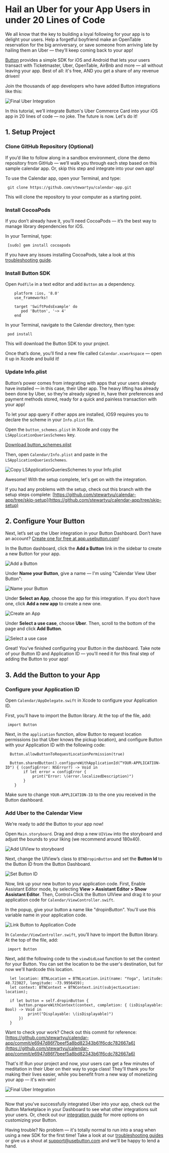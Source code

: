 # Hail an Uber for your App Users in under 20 Lines of Code

We all know that the key to building a loyal following for your app is to delight your users. Help a forgetful boyfriend make an OpenTable reservation for the big anniversary, or save someone from arriving late by hailing them an Uber — they’ll keep coming back to your app!

[Button](http://www.usebutton.com) provides a simple SDK for iOS and Android that lets your users transact with Ticketmaster, Uber, OpenTable, AirBnb and more — all without leaving your app. Best of all: it's free, AND you get a share of any revenue driven!

Join the thousands of app developers who have added Button integrations like this:

![Final Uber Integration](final-integration.gif)

In this tutorial, we’ll integrate Button's Uber Commerce Card into your iOS app in 20 lines of code — no joke. The future is now. Let's do it!

## 1. Setup Project

### Clone GitHub Repository (Optional)

If you’d like to follow along in a sandbox environment, clone the demo repository from GitHub — we’ll walk you through each step based on this sample calendar app. Or, skip this step and integrate into your own app!

To use the Calendar app, open your Terminal, and type:

     git clone https://github.com/stewartyu/calendar-app.git

This will clone the repository to your computer as a starting point.

### Install CocoaPods

If you don’t already have it, you’ll need CocoaPods — it’s the best way to manage library dependencies for iOS.

In your Terminal, type:

     [sudo] gem install cocoapods

If you have any issues installing CocoaPods, take a look at this [troubleshooting guide](https://guides.cocoapods.org/using/troubleshooting#installing-cocoapods).

### Install Button SDK

Open `Podfile` in a text editor and add `Button` as a dependency.

```
    platform :ios, '8.0'
    use_frameworks!

    target 'SwiftPodsExample' do
       pod 'Button', '~> 4'
    end
```

In your Terminal, navigate to the Calendar directory, then type:

     pod install

This will download the Button SDK to your project.

Once that’s done, you’ll find a new file called `Calendar.xcworkspace` — open it up in Xcode and build it!

### Update Info.plist

Button’s power comes from integrating with apps that your users already have installed — in this case, their Uber app. The heavy lifting has already been done by Uber, so they’re already signed in, have their preferences and payment methods stored, ready for a quick and painless transaction with your app!

To let your app query if other apps are installed, iOS9 requires you to declare the scheme in your `Info.plist` file.

Open the `button_schemes.plist` in Xcode and copy the `LSApplicationQueriesSchemes` key.

[Download button_schemes.plist](https://www.usebutton.com/res/button_schemes.plist)

Then, open `Calendar/Info.plist` and paste in the `LSApplicationQueriesSchemes`.

![Copy `LSApplicationQueriesSchemes` to your Info.plist](paste-info-plist.gif)

Awesome! With the setup complete, let's get on with the integration.

If you had any problems with the setup, check out this branch with the setup steps complete: [https://github.com/stewartyu/calendar-app/tree/skip-setup](https://github.com/stewartyu/calendar-app/tree/skip-setup)

## 2. Configure Your Button

Next, let’s set up the Uber integration in your Button Dashboard. Don’t have an account? [Create one for free at app.usebutton.com](http://app.usebutton.com)!

In the Button dashboard, click the **Add a Button** link in the sidebar to create a new Button for your app.

![Add a Button](add-a-button.png)

Under **Name your Button**, give a name — I'm using "Calendar View Uber Button":

![Name your Button](name-your-button.gif)

Under **Select an App**, choose the app for this integration. If you don’t have one, click **Add a new app** to create a new one.

![Create an App](create-an-app.gif)

Under **Select a use case**, choose **Uber**. Then, scroll to the bottom of the page and click **Add Button**.

![Select a use case](select-a-use-case.gif)

Great! You’ve finished configuring your Button in the dashboard. Take note of your Button ID and Application ID — you'll need it for this final step of adding the Button to your app!

## 3. Add the Button to your App

### Configure your Application ID

Open `Calendar/AppDelegate.swift` in Xcode to configure your Application ID.

First, you’ll have to import the Button library. At the top of the file, add:

     import Button

Next, in the `application` function, allow Button to request location permissions (so that Uber knows the pickup location), and configure Button with your Application ID with the following code:

      Button.allowButtonToRequestLocationPermission(true)

      Button.sharedButton().configureWithApplicationId(“YOUR-APPLICATION-ID") { (configError: NSError?) -> Void in
            if let error = configError {
                print("Error: \(error.localizedDescription)")
            }
        }

Make sure to change `YOUR-APPLICATION-ID` to the one you received in the Button dashboard.

### Add Uber to the Calendar View

We’re ready to add the Button to your app now!

Open `Main.storyboard`. Drag and drop a new `UIView` into the storyboard and adjust the bounds to your liking (we recommend around 180x40).

![Add UIView to storyboard](add-ui-view.gif)

Next, change the UIView’s class to `BTNDropinButton` and set the **Button Id** to the Button ID from the Button Dashboard.

![Set Button ID](set-button-id.gif)

Now, link up your new button to your application code. First, Enable Assistant Editor mode, by selecting **View > Assistant Editor > Show Assistant Editor**. Then, Control+Click the Button UIView and drag it to your application code for `Calendar/ViewController.swift`.

In the popup, give your button a name like "dropinButton". You'll use this variable name in your application code.

![Link Button to Application Code](link-button-to-application-code.gif)

In `Calendar/ViewController.swift`, you’ll have to import the Button library. At the top of the file, add:

     import Button

Next, add the following code to the `viewDidLoad` function to set the context for your Button. You can set the location to be the user's destination, but for now we'll hardcode this location.

      let location: BTNLocation = BTNLocation.init(name: "Yoga", latitude: 40.723027, longitude: -73.9956459);
      let context: BTNContext = BTNContext.init(subjectLocation: location);

      if let button = self.dropinButton {
          button.prepareWithContext(context, completion: { (isDisplayable: Bool) -> Void in
              print("Displayable: \(isDisplayable)")
          })
      }

Want to check your work? Check out this commit for reference: [https://github.com/stewartyu/calendar-app/commit/e6947d86f7beef5a8bd82343b61f6cdc782667a6](https://github.com/stewartyu/calendar-app/commit/e6947d86f7beef5a8bd82343b61f6cdc782667a6)

That's it! Run your project and now, your users can get a few minutes of meditation in their Uber on their way to yoga class! They'll thank you for making their lives easier, while you benefit from a new way of monetizing your app — it's win-win!

![Final Uber Integration](final-integration.gif)

*****

Now that you've successfully integrated Uber into your app, check out the Button Marketplace in your Dashboard to see what other integrations suit your users. Or, check out our [integration guide](https://www.usebutton.com/developers/ios-guide/integration-guide) for more options on customizing your Button.

Having trouble? No problem — it's totally normal to run into a snag when using a new SDK for the first time! Take a look at our [troubleshooting guides](https://www.usebutton.com/support/troubleshooting) or give us a shout at [support@usebutton.com](mailto:support@usebutton.com) and we'll be happy to lend a hand.
